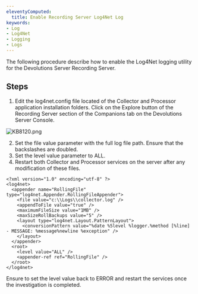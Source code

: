 ```yaml
---
eleventyComputed:
  title: Enable Recording Server Log4Net Log
keywords:
- Log
- Log4Net
- Logging
- Logs
---
```

The following procedure describe how to enable the Log4Net logging utility for the Devolutions Server Recording Server.  

## Steps

1. Edit the log4net.config file located of the Collector and Processor application installation folders. Click on the Explore button of the Recording Server section of the Companions tab on the Devolutions Server Console.  

![KB8120.png](/img/en/kb/kb8120.png)

2. Set the file value parameter with the full log file path. Ensure that the backslashes are doubled.
1. Set the level value parameter to ALL.
1. Restart both Collector and Processor services on the server after any modification of these files.

```
<?xml version="1.0" encoding="utf-8" ?>
<log4net>
  <appender name="RollingFile" type="log4net.Appender.RollingFileAppender">
    <file value="c:\\Logs\\collector.log" />
    <appendToFile value="true" />
    <maximumFileSize value="1MB" />
    <maxSizeRollBackups value="5" />
    <layout type="log4net.Layout.PatternLayout">
      <conversionPattern value="%date %5level %logger.%method [%line] - MESSAGE: %message%newline %exception" />
    </layout>
  </appender>
  <root>
    <level value="ALL" />
    <appender-ref ref="RollingFile" />
  </root>
</log4net>
```

Ensure to set the level value back to ERROR and restart the services once the investigation is completed.  


